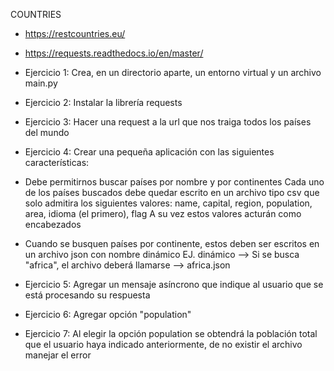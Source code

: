 COUNTRIES
* https://restcountries.eu/

* https://requests.readthedocs.io/en/master/

* Ejercicio 1: Crea, en un directorio aparte, un entorno virtual y un archivo main.py

* Ejercicio 2: Instalar la librería requests

* Ejercicio 3: Hacer una request a la url que nos traiga todos los países del mundo

* Ejercicio 4: Crear una pequeña aplicación con las siguientes características:

* Debe permitirnos buscar países por nombre y por continentes Cada uno de los países buscados debe quedar escrito en un archivo tipo csv que solo admitira  los siguientes valores: name, capital, region, population, area, idioma (el primero), flag A su vez estos valores acturán como encabezados

* Cuando se busquen países por continente, estos deben ser escritos en un archivo json con nombre dinámico EJ. dinámico --> Si se busca "africa", el archivo deberá llamarse --> africa.json

* Ejercicio 5: Agregar un mensaje asíncrono que indique al usuario que se está procesando su respuesta

* Ejercicio 6: Agregar opción "population"

* Ejercicio 7: Al elegir la opción population se obtendrá la población total que el usuario haya indicado anteriormente, de no existir el archivo manejar el error